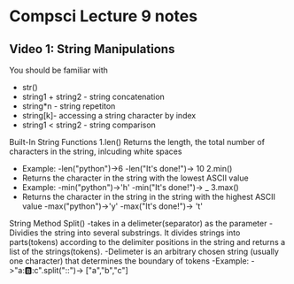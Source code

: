 # Compsci Lecture 9 notes

## Video 1: String Manipulations

You should be familiar with
 - str()
 - string1 + string2 - string concatenation
 - string*n - string repetiton
 - string[k]- accessing a string character by index
 - string1 < string2 - string comparison

Built-In String Functions
1.len() 
   Returns the length, the total number of characters in the string, inlcuding white spaces 
   - Example: 
     -len("python")->6
     -len("It's done!")-> 10
2.min()
   - Returns the character in the string with the lowest ASCII value
   - Example:
     -min("python")->'h' 
     -min("It's done!")-> _
 3.max()
   - Returns the character in the string in the string with the highest ASCII value
     -max("python")->'y' 
     -max("It's done!")-> 't'
     
String Method Split()
-takes in a delimeter(separator) as the parameter
-Dividies the string into several substrings. It divides strings into parts(tokens) according to the delimiter positions in the string and returns a list of the strings(tokens).
-Delimeter is an arbitrary chosen string (usually one character) that determines the boundary of tokens
-Example:
 ->"a::b::c".split("::")-> ["a","b","c"]
 
  
